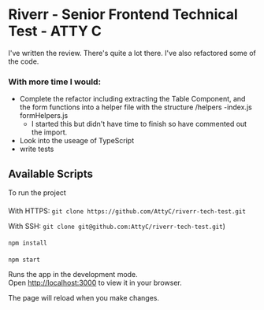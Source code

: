 # Riverr - Senior Frontend Technical Test - ATTY C

I've written the review. There's quite a lot there. I've also refactored some of the code.
  
### With more time I would:
* Complete the refactor including extracting the Table Component, and the form functions into a helper file with the structure 
  /helpers
    -index.js
    formHelpers.js
    * I started this but didn't have time to finish so have commented out the import.
* Look into the useage of TypeScript
* write tests

## Available Scripts

To run the project

#### 
With HTTPS:  `git clone https://github.com/AttyC/riverr-tech-test.git`
  
With SSH: `git clone git@github.com:AttyC/riverr-tech-test.git`)

#### 
`npm install`

#### 
`npm start`

Runs the app in the development mode.\
Open [http://localhost:3000](http://localhost:3000) to view it in your browser.

The page will reload when you make changes.